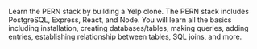 Learn the PERN stack by building a Yelp clone. The PERN stack includes PostgreSQL, Express, React, and Node. You will learn all the basics including installation, creating databases/tables, making queries, adding entries, establishing relationship between tables, SQL joins, and more. 
